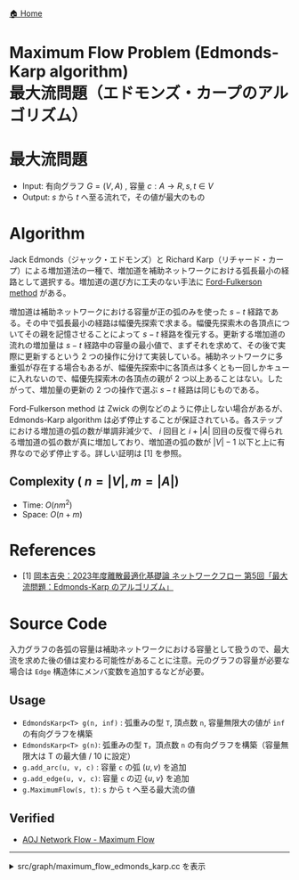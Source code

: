[🏠 Home](../top.md#1-graph)

Maximum Flow Problem (Edmonds-Karp algorithm)  
最大流問題（エドモンズ・カープのアルゴリズム）
============================================================================================

# **最大流問題**
- Input: 有向グラフ $G = (V, A)$ , 容量 $c : A \rightarrow R, s, t \in V$
- Output: $s$ から $t$ へ至る流れで，その値が最大のもの

# Algorithm
Jack Edmonds（ジャック・エドモンズ）と Richard Karp（リチャード・カープ）による増加道法の一種で、増加道を補助ネットワークにおける弧長最小の経路として選択する。増加道の選び方に工夫のない手法に [Ford-Fulkerson method](../../graph/maximum_flow_ford_fulkerson.cc) がある。  

増加道は補助ネットワークにおける容量が正の弧のみを使った $s-t$ 経路である。その中で弧長最小の経路は幅優先探索で求まる。幅優先探索木の各頂点についてその親を記憶させることによって $s-t$ 経路を復元する。更新する増加道の流れの増加量は $s-t$ 経路中の容量の最小値で、まずそれを求めて、その後で実際に更新するという 2 つの操作に分けて実装している。補助ネットワークに多重弧が存在する場合もあるが、幅優先探索中に各頂点は多くとも一回しかキューに入れないので、幅優先探索木の各頂点の親が 2 つ以上あることはない。したがって、増加量の更新の 2 つの操作で選ぶ $s-t$ 経路は同じものである。

Ford-Fulkerson method は Zwick の例などのように停止しない場合があるが、Edmonds-Karp algorithm は必ず停止することが保証されている。各ステップにおける増加道の弧の数が単調非減少で、 $i$ 回目と $i + |A|$ 回目の反復で得られる増加道の弧の数が真に増加しており、増加道の弧の数が $|V| - 1$ 以下と上に有界なので必ず停止する。詳しい証明は [1] を参照。


## Complexity ( $n = |V|, m = |A|$)
- Time: $O(n m^2)$
- Space: $O(n + m)$

# References
- [1] [岡本吉央：2023年度離散最適化基礎論 ネットワークフロー 第5回「最大流問題：Edmonds-Karp のアルゴリズム」](http://dopal.cs.uec.ac.jp/okamotoy/lect/2023/networkflow/)

# Source Code
入力グラフの各弧の容量は補助ネットワークにおける容量として扱うので、最大流を求めた後の値は変わる可能性があることに注意。元のグラフの容量が必要な場合は `Edge` 構造体にメンバ変数を追加するなどが必要。

## Usage
- `EdmondsKarp<T> g(n, inf)` : 弧重みの型 `T`, 頂点数 `n`, 容量無限大の値が `inf` の有向グラフを構築
- `EdmondsKarp<T> g(n)`: 弧重みの型 `T`，頂点数 `n` の有向グラフを構築（容量無限大は T の最大値 / 10 に設定）
- `g.add_arc(u, v, c)` : 容量 `c` の弧 $(u, v)$ を追加
- `g.add_edge(u, v, c)`: 容量 `c` の辺 $\{u, v \}$ を追加
- `g.MaximumFlow(s, t)`: `s` から `t` へ至る最大流の値

## Verified
- [AOJ Network Flow - Maximum Flow](http://judge.u-aizu.ac.jp/onlinejudge/description.jsp?id=GRL_6_A)

---------------------------------------------------------------------------------------------

<details>
<summary>src/graph/maximum_flow_edmonds_karp.cc を表示</summary>

```cpp
#include <iostream>
#include <vector>
#include <limits>
#include <queue>

// -------------8<------- start of solution -------8<------------------------
template<typename Weight>
struct EdmondsKarp {
    using weight_type = Weight;

    struct Edge {
        int src, dst; // 弧の始点、終点
        int rev; // 補助ネットワークにおける対となる逆辺の添え字
        Weight cap; // 補助ネットワークにおける容量
        Edge(int f, int t, Weight c, int r) :
            src(f), dst(t), rev(r), cap(c) {}
    };

    int n;
    std::vector<std::vector<Edge>> adj;
    const Weight INF;

    explicit EdmondsKarp(int _n, Weight inf = std::numeric_limits<Weight>::max() / 10)
        : n(_n), adj(n), INF(inf) {}

    void add_arc(const int src, const int dst, const Weight cap) {
        adj[src].emplace_back(Edge(src, dst, cap, adj[dst].size()));
        adj[dst].emplace_back(Edge(dst, src, 0, adj[src].size() - 1));
    }

    void add_edge(const int src, const int dst, const Weight cap) {
        add_arc(src, dst, cap);
        add_arc(dst, src, cap);
    }

    Weight MaximumFlow(const int s, const int t) {
        Weight flow = 0;
        while (true) {
            Weight f = Bfs(s, t);
            if (f <= 0) break;
            flow += f;
        }
        return flow;
    }

    Weight Bfs(const int s, const int t) {
        std::vector<int> prev(n, -1);
        std::queue<unsigned> que;

        prev[s] = 0;
        que.push(s);

        // 補助ネットワーク上で s から t への弧長最小経路を幅優先探索
        bool reached = false;
        while (!reached && !que.empty()) {
            const int v = que.front(); que.pop();
            for (const auto &e: adj[v]) {
                if (0 >= e.cap) continue; // 弧が存在しない

                if (e.dst == t) {
                    prev[t] = v;
                    reached = true;
                    break;
                }

                if (prev[e.dst] == -1) {
                    prev[e.dst] = v;
                    que.push(e.dst);
                }
            }
        }

        //増加道が存在しない
        if (prev[t] == -1) return 0;
        
        // 更新する増加道における流の増加量を計算
        Weight f = INF;
        for (int v = t; v != s; v = prev[v]) {
            for (const auto &e: adj[prev[v]]) {
                if (e.dst == v) {
                    f = std::min(f, e.cap);
                    break;
                }
            }
        }

        // 増加道の更新
        for (int v = t; v != s; v = prev[v]) {
            for (auto &&e: adj[prev[v]]) {
                if (e.dst == v) {
                    e.cap -= f;
                    adj[e.dst][e.rev].cap += f;
                }
            }
        }

        return f;
    }
};
// -------------8<------- end of solution ---------8-------------------------

int main() {
    std::cin.tie(0); std::ios::sync_with_stdio(false);

    int n, m;
    std::cin >> n >> m;

    EdmondsKarp<long long> solver(n);
    for (int i = 0, u, v, c; i < m; ++i) {
        std::cin >> u >> v >> c;
        solver.add_arc(u, v, c);
    }
    std::cout << solver.MaximumFlow(0, n - 1) << std::endl;

    return 0;
}
```

</details>
